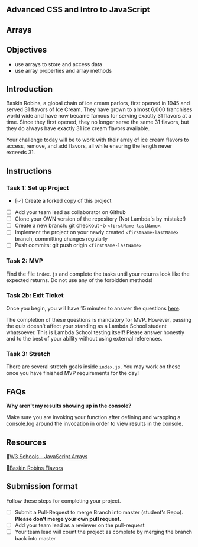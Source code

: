 ## Advanced CSS and Intro to JavaScript

## Arrays

## Objectives

- use arrays to store and access data
- use array properties and array methods

## Introduction

Baskin Robins, a global chain of ice cream parlors, first opened in 1945 and served 31 flavors of Ice Cream. They have grown to almost 6,000 franchises world wide and have now became famous for serving exactly 31 flavors at a time. Since they first opened, they no longer serve the same 31 flavors, but they do always have exactly 31 ice cream flavors available.

Your challenge today will be to work with their array of ice cream flavors to access, remove, and add flavors, all while ensuring the length never exceeds 31.

## Instructions

### Task 1: Set up Project

- [✓] Create a forked copy of this project
- [ ] Add your team lead as collaborator on Github
- [ ] Clone your OWN version of the repository (Not Lambda's by mistake!)
- [ ] Create a new branch: git checkout -b `<firstName-lastName>`.
- [ ] Implement the project on your newly created `<firstName-lastName>` branch, committing changes regularly
- [ ] Push commits: git push origin `<firstName-lastName>`

### Task 2: MVP

Find the file `index.js` and complete the tasks until your returns look like the expected returns. Do not use any of the forbidden methods!

### Task 2b: Exit Ticket
Once you begin, you will have 15 minutes to answer the questions [here](https://app.codesignal.com/public-test/38ztAXr6mzpDqSfXn/BGqHXsWCL8s6oB).


The completion of these questions is mandatory for MVP. However, passing the quiz doesn't affect your standing as a Lambda School student whatsoever. This is Lambda School testing itself! Please answer honestly and to the best of your ability without using external references.

### Task 3: Stretch

There are several stretch goals inside `index.js`. You may work on these once you have finished MVP requirements for the day!

## FAQs

**Why aren't my results showing up in the console?**

Make sure you are invoking your function after defining and wrapping a console.log around the invocation in order to view results in the console.

## Resources

🤝[W3 Schools - JavaScript Arrays](https://www.w3schools.com/js/js_arrays.asp)

🍦[Baskin Robins Flavors](https://simple.wikipedia.org/wiki/Baskin-Robbins)

## Submission format

Follow these steps for completing your project.

- [ ] Submit a Pull-Request to merge <firstName-lastName> Branch into master (student's  Repo). **Please don't merge your own pull request.**
- [ ] Add your team lead as a reviewer on the pull-request
- [ ] Your team lead will count the project as complete by merging the branch back into master
